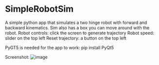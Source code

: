 # SimpleRobotSim
A simple python app that simulates a two hinge robot with forward and backward kinematics. Sim also has a box you can move around with the robot.
Robot controls: click the screen to generate trajectory
Robot speed: slider on the top left
Reset trajectory: a button on the top left 

PyGT5 is needed for the app to work:
pip install PyQt5

Screenshot:
![image](https://user-images.githubusercontent.com/33716618/227010623-13312dff-eae4-40c0-bc68-eebbaf91a359.png)
